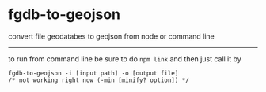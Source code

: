 # fgdb-to-geojson
convert file geodatabes to geojson from node or command line

-----------------------------
to run from command line be sure to do
``` npm link ```
and then just call it by
``` 
fgdb-to-geojson -i [input path] -o [output file]
/* not working right now (-min [minify? option]) */
```
